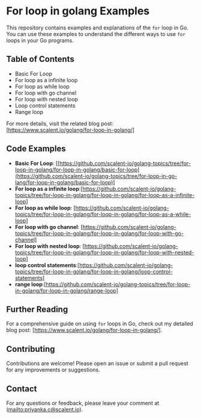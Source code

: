 # For loop in golang Examples

This repository contains examples and explanations of the `for` loop in Go. You can use these examples to understand the different ways to use `for` loops in your Go programs.

## Table of Contents

- Basic For Loop
- For loop as a infinite loop
- For loop as while loop
- For loop with go channel
- For loop with nested loop
- Loop control statements
- Range loop

For more details, visit the related blog post:[https://www.scalent.io/golang/for-loop-in-golang/]

## Code Examples

- **Basic For Loop**: [[https://github.com/scalent-io/golang-topics/tree/for-loop-in-golang/for-loop-in-golang/basic-for-loop](https://github.com/scalent-io/golang-topics/tree/for-loop-in-go-lang/for-loop-in-golang/basic-for-loop)]
- **For loop as a infinite loop**:[https://github.com/scalent-io/golang-topics/tree/for-loop-in-golang/for-loop-in-golang/for-loop-as-a-infinite-loop]
- **For loop as while loop**: [https://github.com/scalent-io/golang-topics/tree/for-loop-in-golang/for-loop-in-golang/for-loop-as-a-while-loop]
- **For loop with go channel**: [https://github.com/scalent-io/golang-topics/tree/for-loop-in-golang/for-loop-in-golang/for-loop-with-go-channel]
- **For loop with nested loop**: [https://github.com/scalent-io/golang-topics/tree/for-loop-in-golang/for-loop-in-golang/for-loop-with-nested-loop]
- **loop control statements**:[https://github.com/scalent-io/golang-topics/tree/for-loop-in-golang/for-loop-in-golang/loop-control-statements]
- **range loop**:[https://github.com/scalent-io/golang-topics/tree/for-loop-in-golang/for-loop-in-golang/range-loop]


## Further Reading

For a comprehensive guide on using `for` loops in Go, check out my detailed blog post: [https://www.scalent.io/golang/for-loop-in-golang/].

## Contributing

Contributions are welcome! Please open an issue or submit a pull request for any improvements or suggestions.

## Contact

For any questions or feedback, please leave your comment at ([mailto:priyanka.c@scalent.io](https://www.scalent.io/golang/for-loop-in-golang/)).
